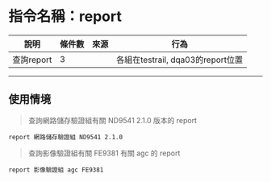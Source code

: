 # 指令名稱：report

| 說明 | 條件數 | 來源 | 行為 |
| --- | --- | --- | --- |
| 查詢report | 3 |  | 各組在testrail, dqa03的report位置 |

---

## 使用情境

> 查詢網路儲存驗證組有關 ND9541 2.1.0 版本的 report

```
report 網路儲存驗證組 ND9541 2.1.0
```
> 查詢影像驗證組有關 FE9381 有關 agc 的 report


```
report 影像驗證組 agc FE9381

```







